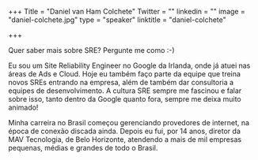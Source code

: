 +++
Title = "Daniel van Ham Colchete"
Twitter = ""
linkedin = ""
image = "daniel-colchete.jpg"
type = "speaker"
linktitle = "daniel-colchete"

+++

Quer saber mais sobre SRE? Pergunte me como :-)

Eu sou um Site Reliability Engineer no Google da Irlanda, onde já atuei nas áreas de Ads e Cloud. Hoje eu também faço parte da equipe que treina novos SREs entrando na empresa, além de também dar consultoria a equipes de desenvolvimento. A cultura SRE sempre me fascinou e falar sobre isso, tanto dentro da Google quanto fora, sempre me deixa muito animado!

Minha carreira no Brasil começou gerenciando provedores de internet, na época de conexão discada ainda. Depois eu fui, por 14 anos, diretor da MAV Tecnologia, de Belo Horizonte, atendendo a mais de mil empresas pequenas, médias e grandes de todo o Brasil.
